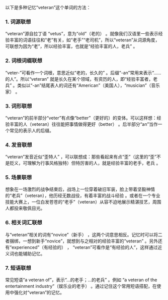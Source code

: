 以下是多种记忆“veteran”这个单词的方法：
### 1. 词源联想
“veteran”源自拉丁语 “vetus”，意为“old”（老的） 。就像我们汉语里一些表示经验丰富的词语往往和“老”有关，如“老手”“老司机”，所以“veteran”从词源角度，可联想为因为“老”，所以经验丰富，也就是“经验丰富的人，老兵” 。 
### 2. 词根词缀联想
“veter-”可看作一个词根，意思近似“老的，长久的” 。后缀“-an”常用来表示“……的人”。所以“veteran” 就是长久在某个领域，有资历的人，即“经验丰富者，老兵” 。类似以“-an”结尾表人的词还有“American”（美国人），“musician”（音乐家） 。
### 3. 词形联想
“veteran”的前半部分“veter”有点像“better”（更好的）的变体。可以这样想：经验丰富的人（veteran）往往能把事情做得更好（better） 。后半部分“an”当作一个常见的表示人的后缀。
### 4. 发音联想
“veteran”发音近似“歪特人” ，可以联想成：那些看起来有点“歪”（这里的“歪”不是贬义，可理解为行事风格独特）但特厉害的人，就是经验丰富的老手，老兵 。 
### 5. 场景联想
想象在一场激烈的战争结束后，战场上一位穿着破旧军装，脸上带着坚毅神情的“老兵”（veteran），他历经无数战役，有着丰富的战斗经验 。或者在一个专业技能大赛上，一位白发苍苍的“老手”（veteran）从容不迫地展示精湛技艺，周围人都投来敬佩目光。
### 6. 相关词汇联想
与“veteran”相关的词有“novice”（新手） ，这两个词意思相反。记忆时可以将二者捆绑，一想到新手“novice”，就想到与之相对的经验丰富的“veteran” 。另外还有“experienced”（有经验的） ， “veteran”可看作是“有经验的人”，这样通过近义词也能辅助记忆。 
### 7. 短语联想
常见短语“a veteran of”，表示“…的老手；…的老兵” 。例如 “a veteran of the entertainment industry”（娱乐业的老手） 。通过记住这个常用短语搭配，在使用中强化对“veteran”的记忆。 